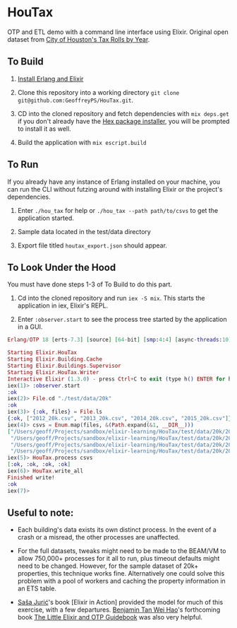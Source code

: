 # HouTax
OTP and ETL demo with a command line interface using Elixir. Original open dataset from [City of Houston's Tax Rolls by Year](http://data.ohouston.org/dataset/city-of-houston-property-tax-rolls-by-year).

## To Build
1. [Install Erlang and Elixir](http://elixir-lang.org/install.html)


2. Clone this repository into a working directory `git clone git@github.com:GeoffreyPS/HouTax.git`.


3. CD into the cloned repository and fetch dependencies with `mix deps.get` if you don't already have the [Hex package installer](https://hex.pm/), you will be prompted to install it as well.


4. Build the application with `mix escript.build`

## To Run
If you already have any instance of Erlang installed on your machine, you can run the CLI without futzing around with installing Elixir or the project's dependencies.
1. Enter `./hou_tax` for help or `./hou_tax --path path/to/csvs` to get the application started.


2. Sample data located in the test/data directory


3. Export file titled `houtax_export.json` should appear.

## To Look Under the Hood
You must have done steps 1-3 of To Build to do this part.

1. Cd into the cloned repository and run `iex -S mix`. This starts the application in iex, Elixir's REPL.


2. Enter `:observer.start` to see the process tree started by the application in a GUI.

```elixir
Erlang/OTP 18 [erts-7.3] [source] [64-bit] [smp:4:4] [async-threads:10] [hipe] [kernel-poll:false] [dtrace]

Starting Elixir.HouTax
Starting Elixir.Building.Cache
Starting Elixir.Buildings.Supervisor
Starting Elixir.HouTax.Writer
Interactive Elixir (1.3.0) - press Ctrl+C to exit (type h() ENTER for help)
iex(1)> :observer.start
:ok
iex(2)> File.cd "./test/data/20k"
:ok
iex(3)> {:ok, files} = File.ls
{:ok, ["2012_20k.csv", "2013_20k.csv", "2014_20k.csv", "2015_20k.csv"]}
iex(4)> csvs = Enum.map(files, &(Path.expand(&1, __DIR__)))
["/Users/geoff/Projects/sandbox/elixir-learning/HouTax/test/data/20k/2012_20k.csv",
 "/Users/geoff/Projects/sandbox/elixir-learning/HouTax/test/data/20k/2013_20k.csv",
 "/Users/geoff/Projects/sandbox/elixir-learning/HouTax/test/data/20k/2014_20k.csv",
 "/Users/geoff/Projects/sandbox/elixir-learning/HouTax/test/data/20k/2015_20k.csv"]
iex(5)> HouTax.process csvs
[:ok, :ok, :ok, :ok]
iex(6)> HouTax.write_all
Finished write!
:ok
iex(7)>
```

## Useful to note:
- Each building's data exists its own distinct process. In the event of a crash or a misread, the other processes are unaffected.


- For the full datasets, tweaks might need to be made to the BEAM/VM to allow 750,000+ processes for it all to run, plus timeout defaults might need to be changed. However, for the sample dataset of 20k+ properties, this technique works fine. Alternatively one could solve this problem with a pool of workers and caching the property information in an ETS table.


- [Saša Jurić](https://github.com/sasa1977)'s book [Elixir in Action] provided the model for much of this exercise, with a few departures. [Benjamin Tan Wei Hao](https://github.com/benjamintanweihao)'s forthcoming book [The Little Elixir and OTP Guidebook](https://www.manning.com/books/the-little-elixir-and-otp-guidebook) was also very helpful.
